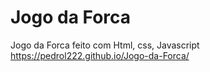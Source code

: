 # Jogo da Forca
 Jogo da Forca feito com Html, css, Javascript
 https://pedrol222.github.io/Jogo-da-Forca/

